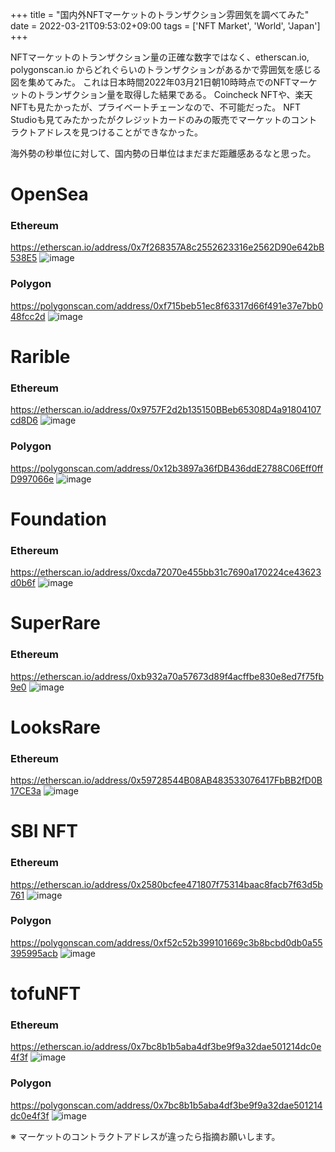 +++
title = "国内外NFTマーケットのトランザクション雰囲気を調べてみた"
date = 2022-03-21T09:53:02+09:00
tags = ['NFT Market', 'World', 'Japan']
+++

NFTマーケットのトランザクション量の正確な数字ではなく、etherscan.io, polygonscan.io からどれぐらいのトランザクションがあるかで雰囲気を感じる図を集めてみた。
これは日本時間2022年03月21日朝10時時点でのNFTマーケットのトランザクション量を取得した結果である。
Coincheck NFTや、楽天 NFTも見たかったが、プライベートチェーンなので、不可能だった。
NFT Studioも見てみたかったがクレジットカードのみの販売でマーケットのコントラクトアドレスを見つけることができなかった。

海外勢の秒単位に対して、国内勢の日単位はまだまだ距離感あるなと思った。

# OpenSea
### Ethereum
https://etherscan.io/address/0x7f268357A8c2552623316e2562D90e642bB538E5
![image](/images/post/2022-03-21/opensea-ethereum.png)

### Polygon
https://polygonscan.com/address/0xf715beb51ec8f63317d66f491e37e7bb048fcc2d
![image](/images/post/2022-03-21/opensea-polygon.png)

# Rarible
### Ethereum
https://etherscan.io/address/0x9757F2d2b135150BBeb65308D4a91804107cd8D6
![image](/images/post/2022-03-21/rarible-ethereum.png)

### Polygon
https://polygonscan.com/address/0x12b3897a36fDB436ddE2788C06Eff0ffD997066e
![image](/images/post/2022-03-21/rarible-polygon.png)

# Foundation
### Ethereum
https://etherscan.io/address/0xcda72070e455bb31c7690a170224ce43623d0b6f
![image](/images/post/2022-03-21/foundation-ethereum.png)

# SuperRare
### Ethereum
https://etherscan.io/address/0xb932a70a57673d89f4acffbe830e8ed7f75fb9e0
![image](/images/post/2022-03-21/superrare-ethereum.png)

# LooksRare
### Ethereum
https://etherscan.io/address/0x59728544B08AB483533076417FbBB2fD0B17CE3a
![image](/images/post/2022-03-21/looksrare-ethereum.png)

# SBI NFT
### Ethereum
https://etherscan.io/address/0x2580bcfee471807f75314baac8facb7f63d5b761
![image](/images/post/2022-03-21/sbinft-ethereum.png)

### Polygon
https://polygonscan.com/address/0xf52c52b399101669c3b8bcbd0db0a55395995acb
![image](/images/post/2022-03-21/sbinft-polygon.png)

# tofuNFT
### Ethereum
https://etherscan.io/address/0x7bc8b1b5aba4df3be9f9a32dae501214dc0e4f3f
![image](/images/post/2022-03-21/tofu-ethereum.png)

### Polygon
https://polygonscan.com/address/0x7bc8b1b5aba4df3be9f9a32dae501214dc0e4f3f
![image](/images/post/2022-03-21/tofu-polygon.png)

※ マーケットのコントラクトアドレスが違ったら指摘お願いします。

